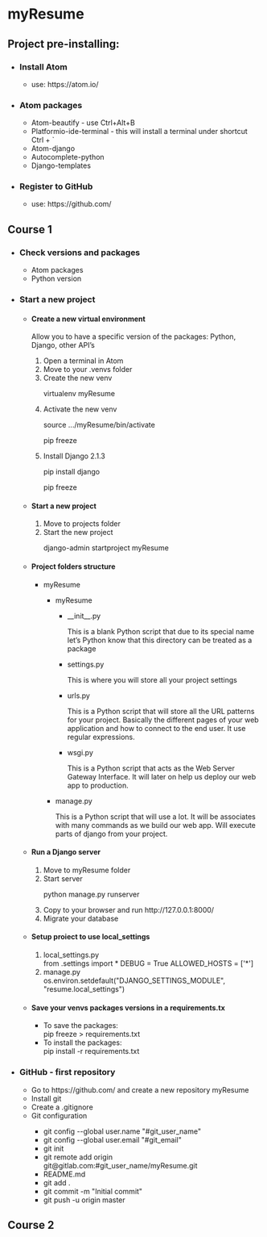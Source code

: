 <h1>myResume</h1>
<h2>Project pre-installing:</h2>
<ul>
  <li>
    <h3>Install Atom</h3>
    <ul>
      <li>use: https://atom.io/</li>
    </ul>
  </li>
  <li>
    <h3>Atom packages</h3>
    <ul>
      <li>Atom-beautify - use Ctrl+Alt+B</li>
      <li>Platformio-ide-terminal - this will install a terminal under shortcut Ctrl + `</li>
      <li>Atom-django</li>
      <li>Autocomplete-python</li>
      <li>Django-templates</li>
    </ul>
  </li>
  <li>
    <h3>Register to GitHub</h3>
    <ul>
      <li>use: https://github.com/</li>
    </ul>
  </li>
</ul>


<h2>Course 1</h2>
<ul>
  <li>
    <h3>Check versions and packages</h3>
    <ul>
      <li>Atom packages</li>
      <li>Python version</li>
    </ul>
  </li>
  <li>
    <h3>Start a new project</h3>
    <ul>
      <li>
        <h4>Create a new virtual environment</h4>
        <p>Allow you to have a specific version of the packages: Python, Django, other API’s</p>
        <ol>
          <li>Open a terminal in Atom</li>
          <li>Move to your .venvs folder</li>
          <li>Create the new venv</li>
          <p>virtualenv myResume</p>
          <li>Activate the new venv</li>
          <p>source .../myResume/bin/activate</p>
          <p>pip freeze</p>
          <li>Install Django 2.1.3</li>
          <p>pip install django</p>
          <p>pip freeze</p>
        </ol>
      </li>
      <li>
        <h4>Start a new project</h4>
        <ol>
          <li>Move to projects folder</li>
          <li>Start the new project</li>
          <p>django-admin startproject myResume</p>
        </ol>
      </li>
      <li>
        <h4>Project folders structure</h4>
        <ul>
          <li>myResume</li>
          <ul>
            <li>myResume</li>
            <ul>
              <li>__init__.py</li>
              <p>This is a blank Python script that due to its special name let’s Python know that this directory can be treated as a package</p>
              <li>settings.py</li>
              <p>This is where you will store all your project settings</p>
              <li>urls.py</li>
              <p>This is a Python script that will store all the URL patterns for your project. Basically the different pages of your web application and how to connect to the end user. It use regular expressions.</p>
              <li>wsgi.py</li>
              <p>This is a Python script that acts as the Web Server Gateway Interface. It will later on help us deploy our web app to production.</p>
            </ul>
            <li>manage.py</li>
            <p>This is a Python script that will use a lot. It will be associates with many commands as we build our web app.
              Will execute parts of django from your project.
            </p>
          </ul>
        </ul>
      </li>
      <li>
        <h4>Run a Django server</h4>
        <ol>
          <li>Move to myResume folder</li>
          <li>Start server</li>
          <p>python manage.py runserver</p>
          <li>Copy to your browser and run http://127.0.0.1:8000/</li>
          <li>Migrate your database</li>
        </ol>
      </li>
      <li>
        <h4>Setup proiect to use local_settings</h4>
        <ol>
          <li>local_settings.py</li>
              from .settings import *
              DEBUG = True
              ALLOWED_HOSTS = ['*']
          <li>manage.py</li>
              os.environ.setdefault("DJANGO_SETTINGS_MODULE", "resume.local_settings")
        </ol>
      </li>
      <li>
        <h4>Save your venvs packages versions in a requirements.tx</h4>
        <ul>
          <li>To save the packages:</li>
          pip freeze > requirements.txt
          <li>To install the packages:</li>
          pip install -r requirements.txt
        </ul>
      </li>
    </ul>
  </li>
  <li>
    <h3>GitHub - first repository</h3>
    <ul>
      <li>Go to https://github.com/ and create a new repository myResume</li>
      <li>Install git</li>
      <li>Create a .gitignore</li>
      <li>Git configuration</li>
      <ul>
        <li>git config --global user.name "#git_user_name"</li>
        <li>git config --global user.email "#git_email"</li>
        <li>git init</li>
        <li>git remote add origin git@gitlab.com:#git_user_name/myResume.git</li>
        <li>README.md</li>
        <li>git add .</li>
        <li>git commit -m "Initial commit"</li>
        <li>git push -u origin master</li>
      </ul>
    </ul>
  </li>
</ul>
<h2>Course 2</h2>
